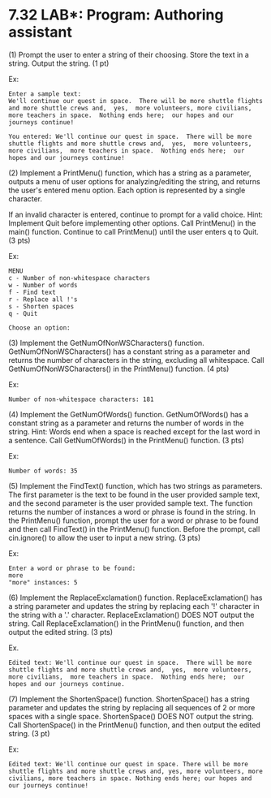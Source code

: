 # 7.32 LAB*: Program: Authoring assistant
(1) Prompt the user to enter a string of their choosing. Store the text in a string. Output the string. (1 pt)

Ex:
```
Enter a sample text:
We'll continue our quest in space.  There will be more shuttle flights and more shuttle crews and,  yes,  more volunteers, more civilians,  more teachers in space.  Nothing ends here;  our hopes and our journeys continue!

You entered: We'll continue our quest in space.  There will be more shuttle flights and more shuttle crews and,  yes,  more volunteers, more civilians,  more teachers in space.  Nothing ends here;  our hopes and our journeys continue!
```
(2) Implement a PrintMenu() function, which has a string as a parameter, outputs a menu of user options for analyzing/editing the string, and returns the user's entered menu option. Each option is represented by a single character.

If an invalid character is entered, continue to prompt for a valid choice. Hint: Implement Quit before implementing other options. Call PrintMenu() in the main() function. Continue to call PrintMenu() until the user enters q to Quit. (3 pts)

Ex:
```
MENU
c - Number of non-whitespace characters
w - Number of words
f - Find text
r - Replace all !'s
s - Shorten spaces
q - Quit

Choose an option:
```
(3) Implement the GetNumOfNonWSCharacters() function. GetNumOfNonWSCharacters() has a constant string as a parameter and returns the number of characters in the string, excluding all whitespace. Call GetNumOfNonWSCharacters() in the PrintMenu() function. (4 pts)

Ex:
```
Number of non-whitespace characters: 181
```
(4) Implement the GetNumOfWords() function. GetNumOfWords() has a constant string as a parameter and returns the number of words in the string. Hint: Words end when a space is reached except for the last word in a sentence. Call GetNumOfWords() in the PrintMenu() function. (3 pts)

Ex:
```
Number of words: 35
```
(5) Implement the FindText() function, which has two strings as parameters. The first parameter is the text to be found in the user provided sample text, and the second parameter is the user provided sample text. The function returns the number of instances a word or phrase is found in the string. In the PrintMenu() function, prompt the user for a word or phrase to be found and then call FindText() in the PrintMenu() function. Before the prompt, call cin.ignore() to allow the user to input a new string. (3 pts)

Ex:
```
Enter a word or phrase to be found:
more
"more" instances: 5
```
(6) Implement the ReplaceExclamation() function. ReplaceExclamation() has a string parameter and updates the string by replacing each '!' character in the string with a '.' character. ReplaceExclamation() DOES NOT output the string. Call ReplaceExclamation() in the PrintMenu() function, and then output the edited string. (3 pts)

Ex.
```
Edited text: We'll continue our quest in space.  There will be more shuttle flights and more shuttle crews and,  yes,  more volunteers, more civilians,  more teachers in space.  Nothing ends here;  our hopes and our journeys continue.
```
(7) Implement the ShortenSpace() function. ShortenSpace() has a string parameter and updates the string by replacing all sequences of 2 or more spaces with a single space. ShortenSpace() DOES NOT output the string. Call ShortenSpace() in the PrintMenu() function, and then output the edited string. (3 pt)

Ex:
```
Edited text: We'll continue our quest in space. There will be more shuttle flights and more shuttle crews and, yes, more volunteers, more civilians, more teachers in space. Nothing ends here; our hopes and our journeys continue!
```